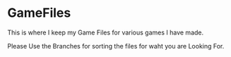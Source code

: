 # GameFiles
This is where I keep my Game Files for various games I have made.

Please Use the Branches for sorting the files for waht you are Looking For.
